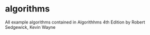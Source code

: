 # algorithms
All example algorithms contained in Algorithhms 4th Edition by Robert Sedgewick, Kevin Wayne
